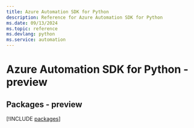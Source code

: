 ```yaml
---
title: Azure Automation SDK for Python
description: Reference for Azure Automation SDK for Python
ms.date: 09/13/2024
ms.topic: reference
ms.devlang: python
ms.service: automation
---
```

# Azure Automation SDK for Python - preview
## Packages - preview
[!INCLUDE [packages](automation-index.md)]